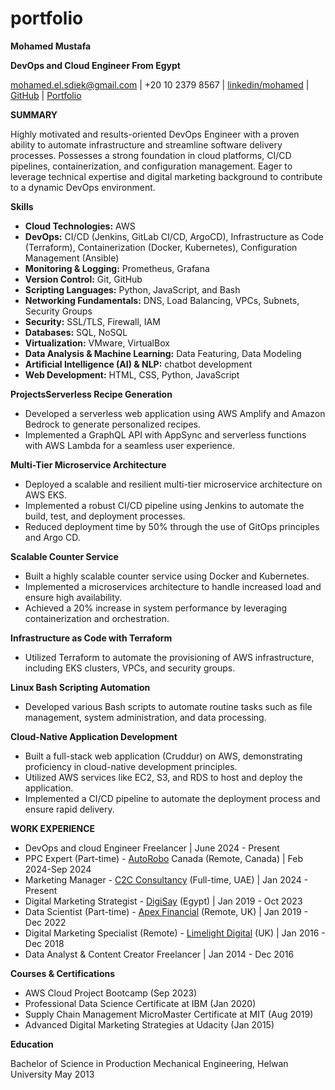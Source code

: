 # portfolio

**Mohamed Mustafa**

**DevOps and Cloud Engineer From Egypt**

[mohamed.el.sdiek@gmail.com](mailto:mohamed.mustafa.soliman.31@gmail.com) | +20 10 2379 8567 | [linkedin/mohamed](https://www.linkedin.com/in/mohamed-solaiman-b0616a233/) | [GitHub](https://github.com/Beko3110) | [Portfolio](https://beko3110.github.io/portfolio/)

**SUMMARY**

Highly motivated and results-oriented DevOps Engineer with a proven ability to automate infrastructure and streamline software delivery processes. Possesses a strong foundation in cloud platforms, CI/CD pipelines, containerization, and configuration management. Eager to leverage technical expertise and digital marketing background to contribute to a dynamic DevOps environment.

**Skills**

- **Cloud Technologies:** AWS
- **DevOps:** CI/CD (Jenkins, GitLab CI/CD, ArgoCD), Infrastructure as Code (Terraform), Containerization (Docker, Kubernetes), Configuration Management (Ansible)
- **Monitoring & Logging:** Prometheus, Grafana
- **Version Control:** Git, GitHub
- **Scripting Languages:** Python, JavaScript, and Bash
- **Networking Fundamentals:** DNS, Load Balancing, VPCs, Subnets, Security Groups
- **Security:** SSL/TLS, Firewall, IAM
- **Databases:** SQL, NoSQL
- **Virtualization:** VMware, VirtualBox
- **Data Analysis & Machine Learning:** Data Featuring, Data Modeling
- **Artificial Intelligence (AI) & NLP:** chatbot development
- **Web Development:** HTML, CSS, Python, JavaScript

**ProjectsServerless Recipe Generation**

- Developed a serverless web application using AWS Amplify and Amazon Bedrock to generate personalized recipes.
- Implemented a GraphQL API with AppSync and serverless functions with AWS Lambda for a seamless user experience.

**Multi-Tier Microservice Architecture**

- Deployed a scalable and resilient multi-tier microservice architecture on AWS EKS.
- Implemented a robust CI/CD pipeline using Jenkins to automate the build, test, and deployment processes.
- Reduced deployment time by 50% through the use of GitOps principles and Argo CD.

**Scalable Counter Service**

- Built a highly scalable counter service using Docker and Kubernetes.
- Implemented a microservices architecture to handle increased load and ensure high availability.
- Achieved a 20% increase in system performance by leveraging containerization and orchestration.

**Infrastructure as Code with Terraform**

- Utilized Terraform to automate the provisioning of AWS infrastructure, including EKS clusters, VPCs, and security groups.

**Linux Bash Scripting Automation**

- Developed various Bash scripts to automate routine tasks such as file management, system administration, and data processing.

**Cloud-Native Application Development**

- Built a full-stack web application (Cruddur) on AWS, demonstrating proficiency in cloud-native development principles.
- Utilized AWS services like EC2, S3, and RDS to host and deploy the application.
- Implemented a CI/CD pipeline to automate the deployment process and ensure rapid delivery.

**WORK EXPERIENCE**

- DevOps and cloud Engineer Freelancer | June 2024 - Present
- PPC Expert (Part-time) - [AutoRobo](https://www.autorobo.ca/home) Canada (Remote, Canada) | Feb 2024-Sep 2024
- Marketing Manager - [C2C Consultancy](https://www.c2c-consultancy.com/) (Full-time, UAE) | Jan 2024 - Present
- Digital Marketing Strategist - [DigiSay](https://digisay.com) (Egypt) | Jan 2019 - Oct 2023
- Data Scientist (Part-time) - [Apex Financial](https://www.apexfinance.co.uk/) (Remote, UK) | Jan 2019 - Dec 2022
- Digital Marketing Specialist (Remote) - [Limelight Digital](https://www.limelightdigitalagency.com/) (UK) | Jan 2016 - Dec 2018
- Data Analyst & Content Creator Freelancer | Jan 2014 - Dec 2016

**Courses & Certifications**

- AWS Cloud Project Bootcamp (Sep 2023)
- Professional Data Science Certificate at IBM (Jan 2020)
- Supply Chain Management MicroMaster Certificate at MIT (Aug 2019)
- Advanced Digital Marketing Strategies at Udacity (Jan 2015)

**Education**

Bachelor of Science in Production Mechanical Engineering, Helwan University May 2013
